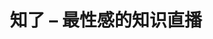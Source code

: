 ---
description: 知识能同生殖比吸引力？这只能说明你没知识。
layout: post
results:
- artistId: 1123989849
  version: '1.0.1'
  primaryGenreName: Education
  formattedPrice: 免费
  artworkUrl60: http://is3.mzstatic.com/image/thumb/Purple18/v4/77/fa/1c/77fa1cde-7219-8b35-a44b-6f27732885e4/source/60x60bb.jpg
  minimumOsVersion: '8.0'
  appletvScreenshotUrls: &a []
  sellerName: yuhang wang
  supportedDevices:
  - iPad2Wifi
  - iPad23G
  - iPhone4S
  - iPadThirdGen
  - iPadThirdGen4G
  - iPhone5
  - iPodTouchFifthGen
  - iPadFourthGen
  - iPadFourthGen4G
  - iPadMini
  - iPadMini4G
  - iPhone5c
  - iPhone5s
  - iPhone6
  - iPhone6Plus
  - iPodTouchSixthGen
  genres:
  - 教育
  currentVersionReleaseDate: '2016-07-11T06:17:06Z'
  trackName: 知了 – 最性感的知识直播
  isVppDeviceBasedLicensingEnabled: true
  description: "如果说知识是人类文明的基石， \n那么知识的传播，便是火把。 \n\n从山洞壁画，到印刷术，再到信息化革命， \n知识的生产和传播发生着深刻的变化。
    \n\n在这个全民直播的时代， \n我们穿梭在各大直播平台， \n一阵欢愉后剩下的是什么？ \n\n如果说直播提升了信息传播效率， \n那知识必不会缺席。
    \n\n我们希望各行各业的卓越之人 \n可以像夏日的知了一样， \n直播经历、见解与经验， \n以及任何值得分享的知识。 \n\n在这里，知识不是教条，也非照本宣科
    \n「有趣、经验、视野、积极、交流」是我们的代名词。"
  price: 0
  trackId: 1123989850
  releaseDate: '2016-07-08T05:03:49Z'
  advisories:
  - 偶尔/轻微的惊悚/恐怖题材
  - 偶尔/轻微的色情内容或裸露
  - 偶尔/轻微的亵渎或低俗幽默
  - 偶尔/轻微的卡通或幻想暴力
  - 偶尔/轻微的成人/性暗示题材
  - 偶尔/轻度医药/医疗信息
  - 偶尔/轻微的现实暴力
  - 偶尔/轻微的烟酒或毒品使用或相关内容
  screenshotUrls:
  - http://a1.mzstatic.com/us/r30/Purple18/v4/a7/44/ce/a744ce97-eff5-5376-2dff-bd1ba02e0207/screen696x696.jpeg
  - http://a5.mzstatic.com/us/r30/Purple30/v4/58/fa/1a/58fa1a91-3c8c-86bd-b30d-55db7ec94774/screen696x696.jpeg
  - http://a1.mzstatic.com/us/r30/Purple20/v4/6c/dc/b3/6cdcb318-f304-e98a-8607-c92fc7441576/screen696x696.jpeg
  - http://a5.mzstatic.com/us/r30/Purple20/v4/b3/98/1d/b3981d77-5196-28a9-99d7-59eb44ae74e4/screen696x696.jpeg
  - http://a5.mzstatic.com/us/r30/Purple20/v4/d2/7e/bf/d27ebfb7-0a62-5418-b9cb-d544e4e5b753/screen696x696.jpeg
  artistViewUrl: https://itunes.apple.com/cn/developer/yuhang-wang/id1123989849?uo=4
  primaryGenreId: 6017
  kind: software
  fileSizeBytes: '31288875'
  bundleId: com.zhiliaotv.zhiliao
  trackContentRating: 12+
  releaseNotes: 增强了稳定性
  trackCensoredName: 知了 – 最性感的知识直播
  contentAdvisoryRating: 12+
  isGameCenterEnabled: false
  artistName: yuhang wang
  languageCodesISO2A:
  - ZH
  features: *a
  wrapperType: software
  artworkUrl512: http://is3.mzstatic.com/image/thumb/Purple18/v4/77/fa/1c/77fa1cde-7219-8b35-a44b-6f27732885e4/source/512x512bb.jpg
  artworkUrl100: http://is3.mzstatic.com/image/thumb/Purple18/v4/77/fa/1c/77fa1cde-7219-8b35-a44b-6f27732885e4/source/100x100bb.jpg
  trackViewUrl: https://geo.itunes.apple.com/cn/app/zhi-le-zui-xing-gan-zhi-shi/id1123989850?mt=8&uo=4
  genreIds:
  - '6017'
  currency: CNY
  ipadScreenshotUrls: *a
category: 教育
tags: tag1
resultCount: 1
title: 知了 – 最性感的知识直播

---